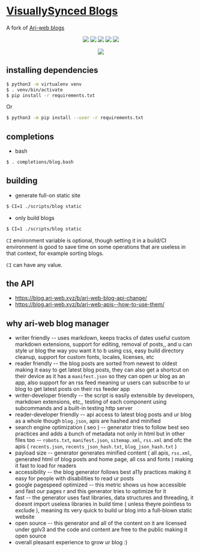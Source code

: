 # [VisuallySynced Blogs](https://blog.visuallysynced.xyz/)
A fork of [Ari-web blogs](https://blog.ari.lt/)
<p align="center">
  <img src="https://img.shields.io/badge/Maintained-Yes-green?color=white&style=flat-square">
  <img src="https://img.shields.io/github/last-commit/visuallysynced/blog.visuallysynced.xyz?color=white&style=flat-square">
  <img src="https://img.shields.io/github/repo-size/visuallysynced/blog.visuallysynced.xyz?color=white&style=flat-square">
  <img src="https://img.shields.io/github/issues/visuallysynced/blog.visuallysynced.xyz?color=white&style=flat-square">
  <img src="https://img.shields.io/github/stars/visuallysynced/blog.visuallysynced.xyz?color=white&style=flat-square">
</p>

<p align="center">
  <a href="https://app.netlify.com/sites/blog-ari-web/deploys"><img src="https://api.netlify.com/api/v1/badges/bbd7d670-9152-41a8-8c99-df57e4669606/deploy-status"></a>
</p>

## installing dependencies

```sh
$ python3 -m virtualenv venv
$ . venv/bin/activate
$ pip install -r requirements.txt
```

Or

```sh
$ python3 -m pip install --user -r requirements.txt
```

## completions

-   bash

```bash
$ . completions/blog.bash
```

## building

-   generate full-on static site

```bash
$ CI=1 ./scripts/blog static
```

-   only build blogs

```bash
$ CI=1 ./scripts/blog static
```

`CI` environment variable is optional,
though setting it in a build/CI environment is good
to save time on some operations that are useless
in that context, for example sorting blogs.

`CI` can have any value.

## the API

-   <https://blog.ari-web.xyz/b/ari-web-blog-api-change/>
-   <https://blog.ari-web.xyz/b/ari-web-apis--how-to-use-them/>

## why ari-web blog manager

-   writer friendly -- uses markdown, keeps tracks of dates useful custom markdown extensions, support for editing, removal of posts,, and u can style ur blog the way you want it to b using css, easy build directory cleanup, support for custom fonts, locales, licenses, etc
-   reader friendly -- the blog posts are sorted from newest to oldest making it easy to get latest blog posts, they can also get a shortcut on their device as it has a `manifest.json` so they can open ur blog as an app, also support for an rss feed meaning ur users can subscribe to ur blog to get latest posts on their rss feeder app
-   writer-developer friendly -- the script is easily extensible by developers, markdown extensions, etc,, testing of each component using subcommands and a built-in testing http server
-   reader-developer friendly -- api access to latest blog posts and ur blog as a whole though `blog.json`, apis are hashed and minified
-   search engine optimization ( seo ) -- generator tries to follow best seo practices and adds a bunch of metadata not only in html but in other files too -- `robots.txt`, `manifest.json`, `sitemap.xml`, `rss.xml` and ofc the apis ( `recents.json`, `recents_json_hash.txt`, `blog_json_hash.txt` )
-   payload size -- generator generates minified content ( all apis, `rss.xml`, generated html of blog posts and home page, all css and fonts ) making it fast to load for readers
-   accessibility -- the blog generator follows best a11y practices making it easy for people with disabilities to read ur posts
-   google pagespeed optimized -- this metric shows us how accessible and fast our pages r and this generator tries to optimize for it
-   fast -- the generator uses fast libraries, data structures and threading, it doesnt import useless libraries in build time ( unless theyre pointless to exclude ), meaning its very quick to build ur blog into a full-blown static website
-   open source -- this generator and all of the content on it are licensed under gplv3 and the code and content are free to the public making it open source
-   overall pleasant experience to grow ur blog :)

